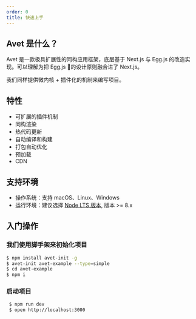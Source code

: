 ```yaml
---
order: 0
title: 快速上手
---
```


## Avet 是什么？

Avet 是一款极具扩展性的同构应用框架，底层基于 Next.js 与 Egg.js 的改造实现。可以理解为把 Egg.js 的设计原则融合进了 Next.js。

我们同样提供微内核 + 插件化的机制来编写项目。

## 特性

- 可扩展的插件机制
- 同构渲染
- 热代码更新
- 自动编译和构建
- 打包自动优化
- 预加载
- CDN

## 支持环境

- 操作系统：支持 macOS、Linux、Windows
- 运行环境：建议选择 [Node LTS 版本](http://nodejs.org/), 版本 >= 8.x

## 入门操作

### 我们使用脚手架来初始化项目

```bash
$ npm install avet-init -g
$ avet-init avet-example --type=simple
$ cd avet-example
$ npm i
```

### 启动项目

```bash
 $ npm run dev
 $ open http://localhost:3000
```
